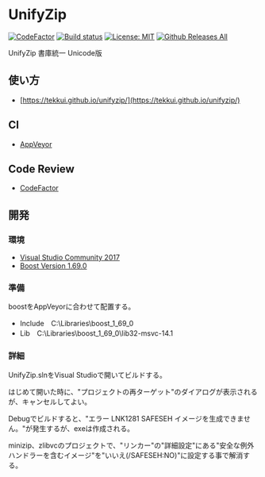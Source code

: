 # UnifyZip
[![CodeFactor](https://www.codefactor.io/repository/github/tekkui/unifyzip/badge)](https://www.codefactor.io/repository/github/tekkui/unifyzip)
[![Build status](https://ci.appveyor.com/api/projects/status/28xirs01hf1xgq15/branch/master?svg=true)](https://ci.appveyor.com/project/tekkui/unifyzip/branch/master)
[![License: MIT](https://img.shields.io/badge/License-MIT-lightgrey.svg)](https://opensource.org/licenses/MIT)
[![Github Releases All](https://img.shields.io/github/downloads/tekkui/unifyzip/total.svg)](https://github.com/tekkui/unifyzip/releases "All Releases")

UnifyZip 書庫統一 Unicode版

## 使い方
- [https://tekkui.github.io/unifyzip/](https://tekkui.github.io/unifyzip/)

## CI
- [AppVeyor](https://ci.appveyor.com/project/tekkui/unifyzip/branch/master)

## Code Review
- [CodeFactor](https://www.codefactor.io/repository/github/tekkui/unifyzip)

## 開発
### 環境
- [Visual Studio Community 2017](https://www.visualstudio.com/)
- [Boost Version 1.69.0](https://www.boost.org/)
### 準備

boostをAppVeyorに合わせて配置する。
- Include　C:\Libraries\boost_1_69_0
- Lib　C:\Libraries\boost_1_69_0\lib32-msvc-14.1

### 詳細

UnifyZip.slnをVisual Studioで開いてビルドする。

はじめて開いた時に、"プロジェクトの再ターゲット"のダイアログが表示されるが、キャンセルしてよい。

Debugでビルドすると、"エラー	LNK1281	SAFESEH イメージを生成できません。"が発生するが、exeは作成される。

minizip、zlibvcのプロジェクトで、"リンカー"の"詳細設定"にある"安全な例外ハンドラーを含むイメージ"を"いいえ(/SAFESEH:NO)"に設定する事で解消する。
